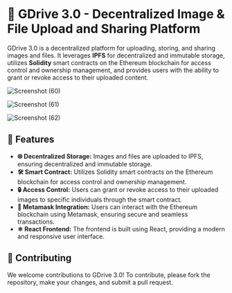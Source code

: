# 📁 GDrive 3.0 - Decentralized Image & File Upload and Sharing Platform

GDrive 3.0 is a decentralized platform for uploading, storing, and sharing images and files. It leverages **IPFS** for decentralized and immutable storage, utilizes **Solidity** smart contracts on the Ethereum blockchain for access control and ownership management, and provides users with the ability to grant or revoke access to their uploaded content.

![Screenshot (60)](https://github.com/Satya22-26/GDrive3.0/assets/137152552/86ef7b69-1d3c-4020-b990-bc6d68c88da5)

![Screenshot (61)](https://github.com/Satya22-26/GDrive3.0/assets/137152552/640bf1c6-c0bd-4734-b54e-7da8599884cb)

![Screenshot (62)](https://github.com/Satya22-26/GDrive3.0/assets/137152552/3b754db4-7f2d-40fc-a5ca-8c5a1cd46e0b)

## 🌟 Features

- **🌐 Decentralized Storage:** Images and files are uploaded to IPFS, ensuring decentralized and immutable storage.
- **🛠️ Smart Contract:** Utilizes Solidity smart contracts on the Ethereum blockchain for access control and ownership management.
- **🔒 Access Control:** Users can grant or revoke access to their uploaded images to specific individuals through the smart contract.
- **🦊 Metamask Integration:** Users can interact with the Ethereum blockchain using Metamask, ensuring secure and seamless transactions.
- **⚛️ React Frontend:** The frontend is built using React, providing a modern and responsive user interface.

## 🤝 Contributing

We welcome contributions to GDrive 3.0! To contribute, please fork the repository, make your changes, and submit a pull request.
